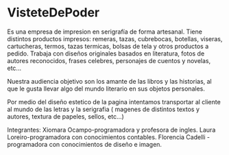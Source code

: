 # VisteteDePoder

Es una empresa de impresion en serigrafía de forma artesanal.
Tiene distintos productos impresos: remeras, tazas, cubrebocas, botellas, viseras, cartucheras, termos, tazas termicas, bolsas de tela y otros productos a pedido.
Trabaja con diseños originales basados en literatura,  fotos de autores reconocidos, frases celebres, personajes de cuentos y novelas, etc...

Nuestra audiencia objetivo son los amante de las libros y las historias, al que le gusta llevar algo del mundo literario en sus objetos personales.

Por medio del diseño estetico de la pagina intentamos transportar al cliente al mundo de las letras y la serigrafia ( magenes de distintos textos y autores, textura de papeles, sellos, etc...)

 Integrantes:
 Xiomara Ocampo-programadora y profesora de ingles.
 Laura Loreiro-programadora con conocimientos contables.
 Florencia Cadelli -programadora con conocimientos de diseño e imagen.
